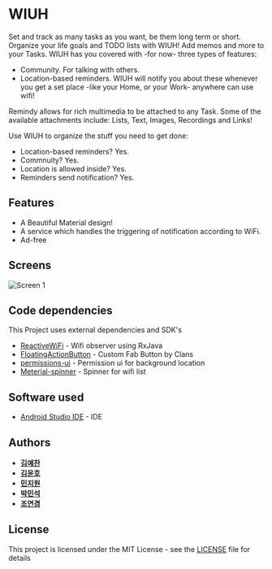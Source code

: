 # WIUH #

Set and track as many tasks as you want, be them long term or short. Organize your life goals and TODO lists with WIUH! Add memos and more to your Tasks. WIUH has you covered with -for now- three types of features:

- Community. For talking with others.
- Location-based reminders. WIUH will notify you about these whenever you get a set place -like your Home, or your Work- anywhere can use wifi!

Remindy allows for rich multimedia to be attached to any Task. Some of the available attachments include: Lists, Text, Images, Recordings and Links!

Use WIUH to organize the stuff you need to get done:

- Location-based reminders? Yes.
- Commnuity? Yes.
- Location is allowed inside? Yes.
- Reminders send notification? Yes.



## Features

- A Beautiful Material design!
- A service which handles the triggering of notification according to WiFi.
- Ad-free



## Screens

<img alt='Screen 1' src='https://raw.githubusercontent.com/abicelis/Remindy/master/graphics/play_store/FeatureGraphic.png'/>

## Code dependencies

This Project uses external dependencies and SDK's

* [ReactiveWiFi](https://github.com/pwittchen/ReactiveWiFi) - Wifi observer using RxJava
* [FloatingActionButton](https://github.com/Clans/FloatingActionButton) - Custom Fab Button by Clans
* [permissions-ui](https://github.com/warting/permissions-ui) - Permission ui for background location
* [Meterial-spinner](https://github.com/tiper/MaterialSpinner) - Spinner for wifi list

## Software used

* [Android Studio IDE](https://developer.android.com/studio/index.html) - IDE

## Authors

* [**김예찬**](https://github.com/Kimy19)
* [**김윤호**](https://github.com/ua1it)
* [**민지원**](https://github.com/MinZW0n)
* [**박민석**](https://github.com/pogihae)
* [**조연겸**](https://github.com/jomo34)

## License

This project is licensed under the MIT License - see the [LICENSE](https://github.com/ua1it/MP_TermProject/master/LICENSE) file for details
